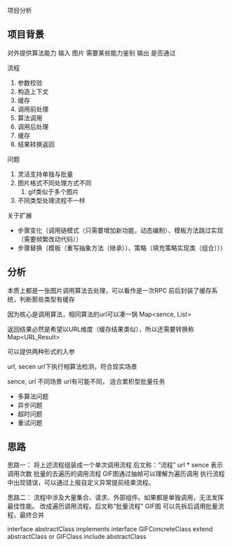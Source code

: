 项目分析

## 项目背景

对外提供算法能力
输入 图片 需要某些能力鉴别
输出 是否通过

流程

1. 参数校验
2. 构造上下文
3. 缓存
4. 调用前处理
5. 算法调用
6. 调用后处理
7. 缓存
8. 结果转换返回

问题

1. 灵活支持单独与批量
2. 图片格式不同处理方式不同
    1. gif类似于多个图片
3. 不同类型处理流程不一样


关于扩展
- 步骤变化（调用链模式（只需要增加新功能，动态编制）、模板方法跳过实现（需要频繁改动代码））
- 步骤替换（模板（重写抽象方法（继承））、策略（填充策略实现类（组合）））


## 分析
本质上都是一张图片调用算法去处理，可以看作是一次RPC
前后封装了缓存系统，判断那些类型有缓存

因为核心是调用算法，相同算法的url可以凑一锅
Map<sence, List<URL>>

返回结果必然是希望以URL维度（缓存结果类似），所以还需要转换称
Map<URL,Result<sence>>


可以提供两种形式的入参

url, secen  url下执行相算法检测，符合现实场景

sence, url   不同场景 url有可能不同，  适合累积型批量任务





- 多算法问题
- 异步问题
- 超时问题
- 重试问题

## 思路
思路一：
将上述流程组装成一个单次调用流程 后文称：“流程”
url * sence 表示调用次数
批量的去遍历的调用流程
GIF图通过抽帧可以理解为遍历调用
执行流程中出现错误，可以通过上报自定义异常提前结束流程。

思路二：
流程中涉及大量集合、请求、外部组件。如果都是单独调用，无法发挥最佳性能。
改成遍历调用流程。后文称“批量流程”
GIF图 可以先拆后调用批量流程，最终合并

interface
abstractClass implements interface
GIFConcreteClass extend abstractClass
or
GIFClass include abstractClass








